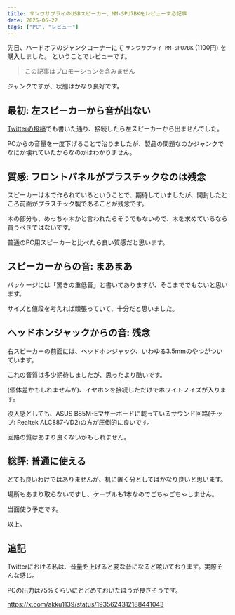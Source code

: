 ```yaml
---
title: サンワサプライのUSBスピーカー、MM-SPU7BKをレビューする記事
date: 2025-06-22
tags: ["PC", "レビュー"]
---
```


先日、ハードオフのジャンクコーナーにて `サンワサプライ MM-SPU7BK` (1100円) を購入しました。
ということでレビューです。

> この記事はプロモーションを含みません

ジャンクですが、状態はかなり良好です。

## 最初: 左スピーカーから音が出ない

[Twitterの投稿](https://x.com/akku1139/status/1935619744620826963)でも書いた通り、接続したら左スピーカーから出ませんでした。

PCからの音量を一度下げることで治りましたが、製品の問題なのかジャンクでなにか壊れていたからなのかはわかりません。

## 質感: フロントパネルがプラスチックなのは残念

スピーカーは木で作られているということで、期待していましたが、開封したところ前面がプラスチック製であることが残念です。

木の部分も、めっちゃ木かと言われたらそうでもないので、木を求めているなら買うべきではないです。

普通のPC用スピーカーと比べたら良い質感だと思います。

## スピーカーからの音: まあまあ

パッケージには「驚きの重低音」と書いてありますが、そこまででもないと思います。

サイズと値段を考えれば頑張っていて、十分だと思いました。

## ヘッドホンジャックからの音: 残念

右スピーカーの前面には、ヘッドホンジャック、いわゆる3.5mmのやつがついています。

これの音質は多少期待しましたが、思ったより酷いです。

(個体差かもしれませんが)、イヤホンを接続しただけでホワイトノイズが入ります。

没入感としても、ASUS B85M-Eマザーボードに載っているサウンド回路(チップ: Realtek ALC887-VD2)の方が圧倒的に良いです。

回路の質はあまり良くないかもしれません。

## 総評: 普通に使える

とても良いわけではありませんが、机に置く分としてはかなり良いと思います。

場所もあまり取らないですし、ケーブルも1本なのでごちゃごちゃしません。

当面使う予定です。

以上。

## 追記

Twitterにおける私は、音量を上げると変な音になると呟いております。実際そんな感じ。

PCの出力は75%くらいにとどめておいたほうが良さそうです。

https://x.com/akku1139/status/1935624312188441043
